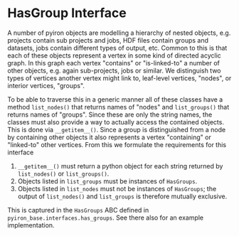 # HasGroup Interface

A number of pyiron objects are modelling a hierarchy of nested objects, e.g. projects contain sub projects and jobs, HDF
files contain groups and datasets, jobs contain different types of output, etc.  Common to this is that each of these
objects represent a vertex in some kind of directed acyclic graph.  In this graph each vertex "contains" or
"is-linked-to" a number of other objects, e.g. again sub-projects, jobs or similar.  We distinguish two types of
vertices another vertex might link to, leaf-level vertices, "nodes", or interior vertices, "groups".

To be able to traverse this in a generic manner all of these classes have a method `list_nodes()` that returns names of
"nodes" and `list_groups()` that returns names of "groups".  Since these are only the string names, the classes must
also provide a way to actually access the contained objects.  This is done via `__getitem__()`.  Since a group is
distinguished from a node by containing other objects it also represents a vertex "containing" or "linked-to" other
vertices.  From this we formulate the requirements for this interface

1. `__getitem__()` must return a python object for each string returned by `list_nodes()` or `list_groups()`. 
2. Objects listed in `list_groups` must be instances of `HasGroups`.
3. Objects listed in `list_nodes` must not be instances of `HasGroups`; the output of `list_nodes()` and `list_groups` is
   therefore mutually exclusive.

This is captured in the `HasGroups` ABC defined in `pyiron_base.interfaces.has_groups`.  See there also for an example
implementation.
